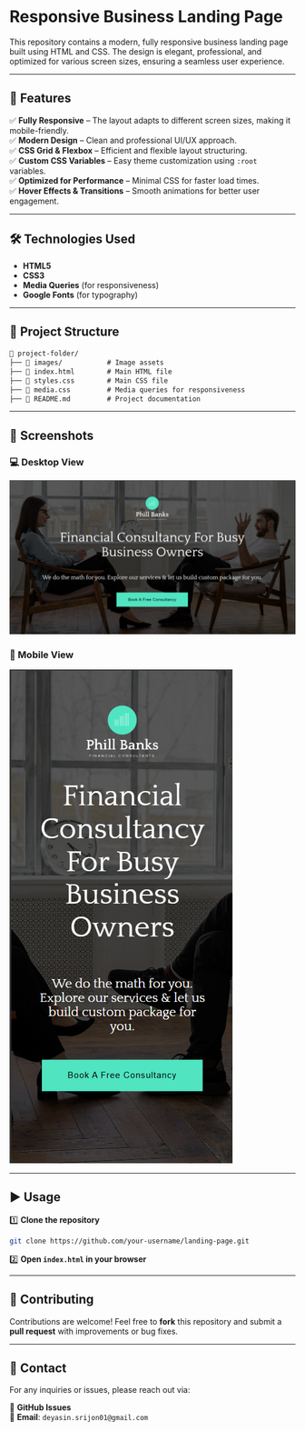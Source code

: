 # Responsive Business Landing Page

This repository contains a modern, fully responsive business landing page built using HTML and CSS. The design is elegant, professional, and optimized for various screen sizes, ensuring a seamless user experience.

---

## 🚀 Features

✅ **Fully Responsive** – The layout adapts to different screen sizes, making it mobile-friendly.  
✅ **Modern Design** – Clean and professional UI/UX approach.  
✅ **CSS Grid & Flexbox** – Efficient and flexible layout structuring.  
✅ **Custom CSS Variables** – Easy theme customization using `:root` variables.  
✅ **Optimized for Performance** – Minimal CSS for faster load times.  
✅ **Hover Effects & Transitions** – Smooth animations for better user engagement.  

---

## 🛠️ Technologies Used

- **HTML5**  
- **CSS3**  
- **Media Queries** (for responsiveness)  
- **Google Fonts** (for typography)  

---

## 📂 Project Structure

```
📂 project-folder/
├── 📁 images/           # Image assets
├── 📄 index.html        # Main HTML file
├── 🎨 styles.css        # Main CSS file
├── 🎨 media.css         # Media queries for responsiveness
├── 📄 README.md         # Project documentation
```

---

## 📸 Screenshots

### 💻 Desktop View  
![Desktop View](Images/desktop-view.png)

### 📱 Mobile View  
![Mobile View](Images/mobile-view.png)

---

## ▶️ Usage

1️⃣ **Clone the repository**  
   ```sh
   git clone https://github.com/your-username/landing-page.git
   ```
2️⃣ **Open `index.html` in your browser**  

---

## 🤝 Contributing

Contributions are welcome! Feel free to **fork** this repository and submit a **pull request** with improvements or bug fixes.

---

## 📧 Contact

For any inquiries or issues, please reach out via:  

📌 **GitHub Issues**  
📌 **Email**: `deyasin.srijon01@gmail.com`
